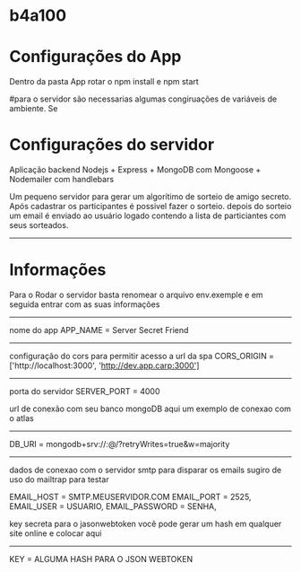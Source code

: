 # b4a100

# Configurações do App

Dentro da pasta App rotar o npm install e npm start

#para o servidor são necessarias algumas congiruações de variáveis de ambiente.
Se

# Configurações do servidor
Aplicação backend Nodejs + Express + MongoDB com Mongoose + Nodemailer com handlebars

Um pequeno servidor para gerar um algorítimo de sorteio de amigo secreto.
Após cadastrar os participantes é possivel fazer o sorteio.
depois do sorteio um email é enviado ao usuário logado contendo a lista de particiantes com seus sorteados.

--------------------------------------------------------------------------
# Informações
Para o Rodar o servidor basta  renomear o arquivo env.exemple e 
em seguida entrar com as suas informações

--------------------------------------------------------------------------
nome do app 
APP_NAME = Server Secret Friend

--------------------------------------------------------------------------
configuração do cors para permitir acesso a url da spa 
CORS_ORIGIN = ['http://localhost:3000', 'http://dev.app.carp:3000']

--------------------------------------------------------------------------
porta do servidor 
SERVER_PORT = 4000

url de conexão com seu banco mongoDB aqui um exemplo de conexao com o atlas

--------------------------------------------------------------------------
DB_URI = mongodb+srv://<MEU USUARIO>:<MINHA SENHA>@<URL DO MEU BANCO>/<NOME DO BANCO>?retryWrites=true&w=majority

-------------------------------------------------------------------------
dados de conexao com o servidor smtp para disparar os emails sugiro de uso do mailtrap para testar

EMAIL_HOST = SMTP.MEUSERVIDOR.COM
EMAIL_PORT = 2525,
EMAIL_USER = USUARIO,
EMAIL_PASSWORD = SENHA,


key secreta para o jasonwebtoken você pode gerar um hash em qualquer site online e colocar aqui

---------------------------------------------------------------------------------------
KEY = ALGUMA HASH PARA O JSON WEBTOKEN

